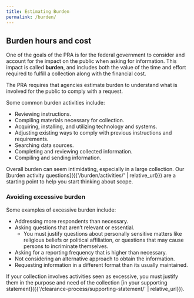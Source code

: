 ```yaml
---
title: Estimating Burden
permalink: /burden/
---
```


## Burden hours and cost

One of the goals of the PRA is for the federal government to consider and account for the impact on the public when asking for information. This impact is called **burden**, and includes both the value of the time and effort required to fulfill a collection along with the financial cost.

The PRA requires that agencies estimate burden to understand what is involved for the public to comply with a request.

Some common burden activities include:  

-	Reviewing instructions.
-	Compiling materials necessary for collection.
-	Acquiring, installing, and utilizing technology and systems.
-	Adjusting existing ways to comply with previous instructions and requirements.
-	Searching data sources.
-	Completing and reviewing collected information.
-	Compiling and sending information.

Overall burden can seem intimidating, especially in a large collection. Our [burden activity questions]({{'/burden/activities/' | relative_url}}) are a starting point to help you start thinking about scope.

### Avoiding excessive burden

Some examples of excessive burden include:

-	Addressing more respondents than necessary.
-	Asking questions that aren’t relevant or essential.
    -	You must justify questions about personally sensitive matters like religious beliefs or political affiliation, or questions that may cause persons to incriminate themselves.
-	Asking for a reporting frequency that is higher than necessary.
-	Not considering an alternative approach to obtain the information.
-	Requesting information in a different format than its usually maintained.

If your collection involves activities seen as excessive, you must justify them in the purpose and need of the collection [in your supporting statement]({{'/clearance-process/supporting-statement/' | relative_url}}).

